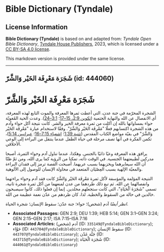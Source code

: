 # Bible Dictionary (Tyndale)

## License Information

**Bible Dictionary (Tyndale)** is based on and adapted from: _Tyndale Open Bible Dictionary_, [Tyndale House Publishers](https://tyndaleopenresources.com/), 2023, which is licensed under a [CC BY-SA 4.0 license](https://creativecommons.org/licenses/by-sa/4.0/legalcode.en).

This markdown version is provided under the same license.



--------------------------------

## شَجَرَة مَعْرِفَة الخَيْر وَالشَّرّ (id: 444060)

شَجَرَة مَعْرِفَة الخَيْر وَالشَّرّ
===================================

الشجرة المحرّمة في جنة عدن، التي أعطت ثمرها المعرفة والموت التابع لهذه المعرفة، أي الانفصال عن الله والنهاية الحتمية ([تكوين 2:9، 15–17](https://ref.ly/Gen2:9,Gen2:15-Gen2:17)؛ [3:1–24](https://ref.ly/Gen3:1-Gen3:24)). وعدت الحية المُغويّة حواء بمساواتها بالله إن أكلت من ثمرة معرفة الخير والشر. كانت نتيجة أكل حواء وآدم من هذه الشجرة اكتسابهم فعلًا "مَعْرِفَة الخَيْر وَالشَّرّ". وفقًا لاستخدام عبارة "مَعْرِفَة الخَيْر وَالشَّرّ" في بقيّة مواضع الكتاب المقدس ([تثنية 1:39](https://ref.ly/Deut1:39)؛ [إشعياء 7:15–16](https://ref.ly/Isa7:15-Isa7:16)؛ [عبرانيين 5:14](https://ref.ly/Heb5:14))، تكمن الفكرة في أنها تصف مرحلة في حياة الطفل عندما ينتقل من البراءة إلى الوعي الأخلاقي.

يرافق هذه المعرفة وعيًا ذاتيًا بالجنس. وهكذا، عندما تناول آدم وحواء الثمرة، أصبحا مدركين لطبيعتهما الجنسية. في الوقت ذاته، تمكنا من الرؤية كما يرى الله، ومن ثمّ ظنّا أن الله سيعايرهما ويخزيهما بسبب عريهما. أصبحت القصة ترمز إلى فقدان البراءة والمعيّة الإلهية بسبب العِصْيَان المتعمد في محاولة الإنسان للوصول إلى الألوهية.

النتيجة المؤلمة والمؤسفة لأكل ثمرة مَعْرِفَة الخَيْر وَالشَّرّ كانت فقد آدم وحواء براءتهما وانفصالهما عن الله. ثم تبع ذلك طردهما من عدن لمنعهما من أكل ثمرة شجرة ثانية، تسمى "شَجَرَةَ ٱلْحَيَاةِ"، التي كانت ستجعلهم مخلدين. إنما إن فعلوا ذلك، كانوا سيصبحون خالدين في حالة من السقوط والخطية. لذا، كان طردهم من عدّن نعمة عظيمة من الله.

*انظر أيضًا* آدم (شخص)؛ حواء؛ جنة عدّن؛ سقوط الإنسان؛ شجرة الحياة.

* **Associated Passages:** GEN 2:9; DEU 1:39; HEB 5:14; GEN 3:1–GEN 3:24; GEN 2:15–GEN 2:17; ISA 7:15–ISA 7:16
* **Associated Articles:** آدم (شخص) (ID: `335149@TyndaleBibleDictionary`); حَوَّاء (ID: `443704@TyndaleBibleDictionary`); سقوط الإنسان (ID: `443707@TyndaleBibleDictionary`); جَنَّة عَدْن (ID: `443715@TyndaleBibleDictionary`); شَجَرَة الْحَيَاة (ID: `444061@TyndaleBibleDictionary`)

